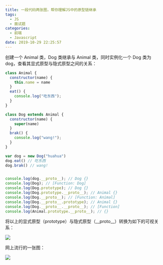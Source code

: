 ```yaml
---
title: 一段代码两张图，帮你理解JS中的原型链继承
tags:
  - JS
  - 面试题
categories:
  - 前端
  - Javascript
date: 2019-10-29 22:25:57
---
```

创建一个 Animal 类，Dog 类继承与 Animal 类，同时实例化一个 Dog 类为 dog，查看其显式原型与隐式原型之间的关系：

```js
class Animal {
  constructor(name) {
    this.name = name
  }
  eat() {
    console.log("吃东西");
  }
}

class Dog extends Animal {
  constructor(name) {
    super(name)
  }
  brak() {
    console.log("wang!");
  }
}

var dog = new Dog("huahua")
dog.eat() // 吃东西
dog.brak() // wang!


console.log(dog.__proto__); // Dog {}
console.log(Dog); // [Function: Dog]
console.log(Dog.prototype); // Dog {}
console.log(Dog.prototype.__proto__); // Animal {}
console.log(Dog.__proto__); // [Function: Animal]
console.log(Dog.__proto__.prototype); // Animal {}
console.log(Dog.__proto__.__proto__); // [Function]
console.log(Animal.prototype.__proto__); // {}
```

将以上的显式原型（prototype）与隐式原型（\_\_proto\_\_）转换为如下的可视关系：

![](http://img.cdn.esunr.xyz/markdown/20191224133325.png)

网上流行的一张图：

![](http://markdown.img.esunr.xyz/20191109222853.png)